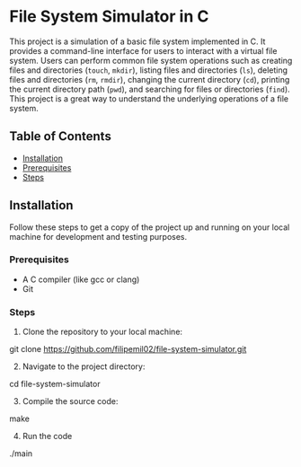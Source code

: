 # File System Simulator in C

This project is a simulation of a basic file system implemented in C. It provides a command-line interface for users to interact with a virtual file system. Users can perform common file system operations such as creating files and directories (`touch`, `mkdir`), listing files and directories (`ls`), deleting files and directories (`rm`, `rmdir`), changing the current directory (`cd`), printing the current directory path (`pwd`), and searching for files or directories (`find`). This project is a great way to understand the underlying operations of a file system.

## Table of Contents

- [Installation](#installation)
- [Prerequisites](#prerequisites)
- [Steps](#steps)

## Installation

Follow these steps to get a copy of the project up and running on your local machine for development and testing purposes.

### Prerequisites

- A C compiler (like gcc or clang)
- Git

### Steps

1. Clone the repository to your local machine:

git clone https://github.com/filipemil02/file-system-simulator.git

2. Navigate to the project directory:

cd file-system-simulator

3. Compile the source code:

make

4. Run the code

./main
